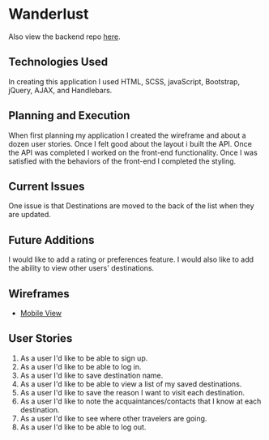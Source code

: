 # Wanderlust

Also view the backend repo [here](https://github.com/cpcurtis1218/Project-Two-API).

## Technologies Used
In creating this application I used HTML, SCSS, javaScript, Bootstrap, jQuery, AJAX, and Handlebars.

## Planning and Execution
When first planning my application I created the wireframe and about a dozen user stories.  Once I felt good about the layout i built the API.  Once the API was completed I worked on the front-end functionality.  Once I was satisfied with the behaviors of the front-end I completed the styling.


## Current Issues
One issue is that Destinations are moved to the back of the list when they are updated.


## Future Additions
I would like to add a rating or preferences feature.  I would also like to add the ability to view other users' destinations.


## Wireframes
- [Mobile View](https://i.imgur.com/LYTNJ2t.png)


## User Stories
1) As a user I'd like to be able to sign up.
1) As a user I'd like to be able to log in.
1) As a user I'd like to save destination name.
1) As a user I'd like to be able to view a list of my saved destinations.
1) As a user I'd like to save the reason I want to visit each destination.
1) As a user I'd like to note the acquaintances/contacts that I know at each destination.
1) As a user I'd like to see where other travelers are going.
1) As a user I'd like to be able to log out.
